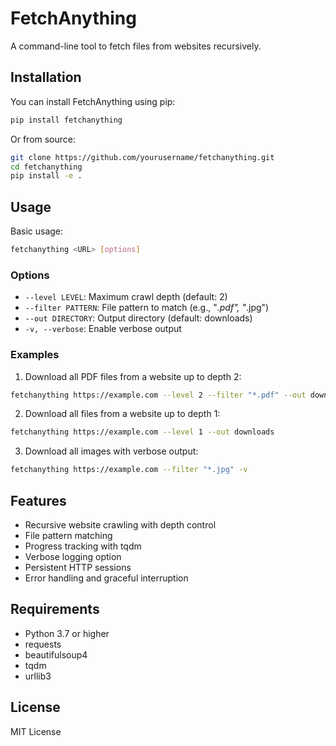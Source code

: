 # FetchAnything

A command-line tool to fetch files from websites recursively.

## Installation

You can install FetchAnything using pip:

```bash
pip install fetchanything
```

Or from source:

```bash
git clone https://github.com/yourusername/fetchanything.git
cd fetchanything
pip install -e .
```

## Usage

Basic usage:

```bash
fetchanything <URL> [options]
```

### Options

- `--level LEVEL`: Maximum crawl depth (default: 2)
- `--filter PATTERN`: File pattern to match (e.g., "*.pdf", "*.jpg")
- `--out DIRECTORY`: Output directory (default: downloads)
- `-v, --verbose`: Enable verbose output

### Examples

1. Download all PDF files from a website up to depth 2:
```bash
fetchanything https://example.com --level 2 --filter "*.pdf" --out download_pdf
```

2. Download all files from a website up to depth 1:
```bash
fetchanything https://example.com --level 1 --out downloads
```

3. Download all images with verbose output:
```bash
fetchanything https://example.com --filter "*.jpg" -v
```

## Features

- Recursive website crawling with depth control
- File pattern matching
- Progress tracking with tqdm
- Verbose logging option
- Persistent HTTP sessions
- Error handling and graceful interruption

## Requirements

- Python 3.7 or higher
- requests
- beautifulsoup4
- tqdm
- urllib3

## License

MIT License
